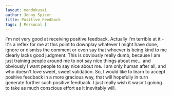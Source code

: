```yaml
---
layout: mendokusai
author: Jonny Spicer
title: Positive Feedback
tags: [ Personal ]
---
```

I'm not very good at receiving positive feedback. Actually I'm terrible at it - it's a reflex for me at this point to
downplay whatever I might have done, ignore or dismiss the comment or even say that whoever is being kind to me clearly
lacks good judgment. This is obviously really dumb, because I am just training people around me to not say nice things
about me... and obviously I want people to say nice about me. I am only human after all, and who doesn't love sweet,
sweet validation. So, I would like to learn to accept positive feedback in a more gracious way, that will hopefully
in turn generate further such positive feedback. I just really wish it wasn't goinng to take as much conscious effort
as it inevitably will.
